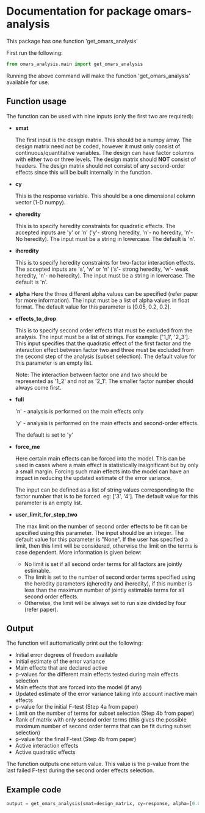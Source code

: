 # Documentation for package omars-analysis

This package has one function 'get_omars_analysis'

First run the following:

```python
from omars_analysis.main import get_omars_analysis
```

Running the above command will make the function 'get_omars_analysis' available for use.

## Function usage

The function can be used with nine inputs (only the first two are required):

- **smat**
  
  The first input is the design matrix. This should be a numpy array. The design matrix need not be coded, however it must only consist of continuous/quantitative variables. The design can have factor columns with either two or three levels. The design matrix should **NOT** consist of headers. The design matrix should not consist of any second-order effects since this will be built internally in the function.

- **cy**
  
  This is the response variable. This should be a one dimensional column vector (1-D numpy).

- **qheredity**
  
  This is to specify heredity constraints for quadratic effects. 
  The accepted inputs are 'y' or 'n' ('y'- strong heredity, 'n'- no heredity, 'n'- No heredity). 
  The input must be a string in lowercase. The default is 'n'.

- **iheredity**
  
  This is to specify heredity constraints for two-factor interaction effects. 
  The accepted inputs are 's', 'w' or 'n' ('s'- strong heredity, 'w'- weak heredity, 'n'- no heredity). 
  The input must be a string in lowercase. The default is 'n'.

- **alpha**
  Here the three different alpha values can be specified (refer paper for more information). The input must be a list of alpha values in float format. The default value for this parameter is [0.05, 0.2, 0.2].

- **effects_to_drop**
  
  This is to specify second order effects that must be excluded from the analysis. The input must be a list of strings. For example: ['1_1', '2_3']. This input specifies that the quadratic effect of the first factor and the interaction effect between factor two and three must be excluded from the second step of the analysis (subset selection). The default value for this parameter is an empty list.

  Note: The interaction between factor one and two should be represented as '1_2' and not as '2_1'. The smaller factor number should always come first.

- **full**
  
  'n' -  analysis is performed on the main effects only
  
  'y' - analysis is performed on the main effects and second-order effects.

  The default is set to 'y'

- **force_me**
  
  Here certain main effects can be forced into the model. This can be used in cases where a main effect is statistically insignificant but by only a small margin. Forcing such main effects into the model can have an impact in reducing the updated estimate of the error variance.
  
  The input can be defined as a list of string values corresponding to the factor number that is to be forced. eg: ['3', '4']. The default value for this parameter is an empty list.

- **user_limit_for_step_two**
  
  The max limit on the number of second order effects to be fit can be specified using this parameter. The input should be an integer. The default value for this parameter is "None". If the user has specified a limit, then this limit will be considered, otherwise the limit on the terms is case dependent. More information is given below:
  - No limit is set if all second order terms for all factors are jointly estimable.
  - The limit is set to the number of second order terms specified using the heredity parameters (qheredity and iheredity), if this number is less than the maximum number of jointly estimable terms for all second order effects.
  - Otherwise, the limit will be always set to run size divided by four (refer paper).

## Output

The function will auttomatically print out the following:

- Initial error degrees of freedom available
- Initial estimate of the error variance
- Main effects that are declared active
- p-values for the different main effects tested during main effects selection
- Main effects that are forced into the model (if any)
- Updated estimate of the error variance taking into account inactive main effects
- p-value for the initial F-test (Step 4a from paper)
- Limit on the number of terms for subset selection (Step 4b from paper)
- Rank of matrix with only second order terms (this gives the possible maximum number of second order terms that can be fit during subset selection)
- p-value for the final F-test (Step 4b from paper)
- Active interaction effects
- Active quadratic effects

The function outputs one return value. This value is the p-value from the last failed F-test during the second order effects selection.

## Example code

```python
output = get_omars_analysis(smat=design_matrix, cy=response, alpha=[0.05, 0.2, 0.2], qheredity='n', iheredity='n', effects_to_drop=['1_3', '2_6'], full='y', force_me=['4'], user_limit_for_step_two=None)
```
